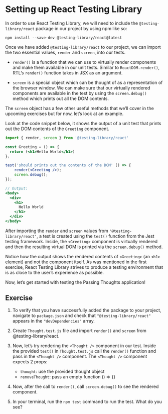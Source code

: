# Setting up React Testing Library

In order to use React Testing Library, we will need to include the `@testing-library/react` package in our project by using npm like so:

```
npm install --save-dev @testing-library/react@latest
```

Once we have added `@testing-library/react` to our project, we can import the two essential values, `render` and `screen`, into our tests.

- `render()` is a function that we can use to virtually render components and make them available in our unit tests. Similar to `ReactDOM.render()`, RTL’s `render()` function takes in JSX as an argument.

- `screen` is a special object which can be thought of as a representation of the browser window. We can make sure that our virtually rendered components are available in the test by using the `screen.debug()` method which prints out all the DOM contents.

The `screen` object has a few other useful methods that we’ll cover in the upcoming exercises but for now, let’s look at an example.

Look at the code snippet below, it shows the output of a unit test that prints out the DOM contents of the `Greeting` component.

```jsx
import { render, screen } from '@testing-library/react'

const Greeting = () => {
  return (<h1>Hello World</h1>)
};

test('should prints out the contents of the DOM' () => {
    render(<Greeting />);
    screen.debug();
});

// Output:
<body>
  <div>
    <h1>
      Hello World
    </h1>
  </div>
</body>
```

After importing the `render` and `screen` values from `'@testing-library/react'`, a test is created using the `test()` function from the Jest testing framework. Inside, the `<Greeting>` component is virtually rendered and then the resulting virtual DOM is printed via the `screen.debug()` method.

Notice how the output shows the rendered contents of `<Greeting>` (an `<h1>` element) and not the component itself. As was mentioned in the first exercise, React Testing Library strives to produce a testing environment that is as close to the user’s experience as possible.

Now, let’s get started with testing the Passing Thoughts application!

## Exercise

1. To verify that you have successfully added the package to your project, navigate to `package.json` and check that `"@testing-library/react"` appears in the `"devDependencies"` array.

2. Create `Thought.test.js` file and import `render()` and `screen` from @testing-library/react.

3. Now, let’s try rendering the `<Thought />` component in our test. Inside the provided `test()` in `Thought.test.js` call the `render()` function and pass in the `<Thought />` component. The `<Thought />` component expects 2 props:

   - `thought`: use the provided thought object
   - `removeThought`: pass an empty function () => {}

4. Now, after the call to `render()`, call `screen.debug()` to see the rendered component.

5. In your terminal, run the `npm test` command to run the test. What do you see?
